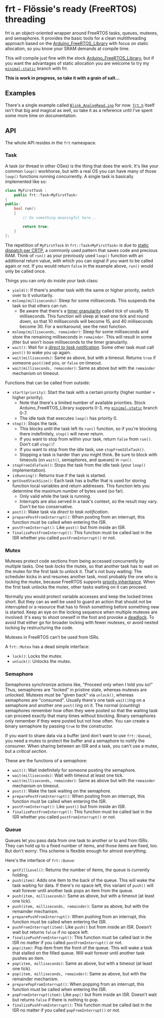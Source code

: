 # frt - Flössie's ready (FreeRTOS) threading

frt is an object-oriented wrapper around FreeRTOS tasks, queues, mutexes, and semaphores. It provides the basic tools for a clean multithreading approach based on the [Arduino_FreeRTOS_Library](https://github.com/feilipu/Arduino_FreeRTOS_Library) with focus on static allocation, so you know your SRAM demands at compile time.

This will compile just fine with the stock [Arduino_FreeRTOS_Library](https://github.com/feilipu/Arduino_FreeRTOS_Library), but if you want the advantages of static allocation you are welcome to try my [`minimal-static`](https://github.com/Floessie/Arduino_FreeRTOS_Library/tree/minimal-static) branch with frt.

**This is work in progress, so take it with a grain of salt...**

## Examples

There's a single example called [`Blink_AnalogRead.ino`](https://github.com/Floessie/frt/blob/master/examples/Blink_AnalogRead/Blink_AnalogRead.ino) for now. [`frt.h`](https://github.com/Floessie/frt/blob/master/src/frt.h) itself isn't that big and magical as well, so take it as a reference until I've spent some more time on documentation.

## API

The whole API resides in the `frt` namespace.

### Task

A task (or thread in other OSes) is the thing that does the work. It's like your common `loop()` workhorse, but with a real OS you can have many of those `loop()` functions running concurrently. A single task is basically implemented like so:

```c++
class MyFirstTask :
    public frt::Task<MyFirstTask>
{
public:
    bool run()
    {
        // Do something meaningful here...

        return true;
    }
};
```

The repetition of `MyFirstTask` in `frt::Task<MyFirstTask>` is due to [static dispatch per CRTP](https://en.wikipedia.org/wiki/Curiously_recurring_template_pattern#Static_polymorphism), a commonly used pattern that saves code and precious RAM. Think of `run()` as your previously used `loop()` function with an additional return value, with which you can signal if you want to be called again or not. If you would return `false` in the example above, `run()` would only be called once.

Things you can only do inside your task class:
* `yield()`: If there's another task with the same or higher priority, switch over to it voluntarily.
* `msleep(milliseconds)`: Sleep for some milliseconds. This suspends the task so that others can run.
  - Be aware that there's a [timer granularity](https://github.com/feilipu/Arduino_FreeRTOS_Library#general) called *tick* of usually 15 milliseconds. This function will sleep at least one tick and round down, so that 10 milliseconds will become 15, and 40 milliseconds become 30. For a workaround, see the next function.
* `msleep(milliseconds, remainder)`: Sleep for some milliseconds and store the remaining milliseconds in `remainder`. This will result in some jitter but won't loose milliseconds to the timer granularity.
* `wait()`: Wait for a [*direct to task notification*](https://www.freertos.org/RTOS_Task_Notification_As_Binary_Semaphore.html). Some other task must call `post()` to wake you up again.
* `wait(milliseconds)`: Same as above, but with a timeout. Returns `true` if someone `post()`ed you, or `false` on timeout.
* `wait(milliseconds, remainder)`: Same as above but with the `remainder` mechanism on timeout.

Functions that can be called from outside:
* `start(priority)`: Start the task with a certain priority (higher number = higher priority).
  - Note that there's a limited number of available priorities. Stock Arduino_FreeRTOS_Library supports 0-3, my [`minimal-static`](https://github.com/Floessie/Arduino_FreeRTOS_Library/tree/minimal-static) branch 0-7.
  - The idle task that executes `loop()` has priority 0.
* `stop()`: Stops the task.
  - This blocks until the task left its `run()` function, so if you're blocking there indefinitely, `stop()` will never return.
  - If you want to stop from within your task, return `false` from `run()`. Don't call `stop()`!
  - If you want to stop from the idle task, use `stopFromIdleTask()`.
  - Stopping a task is harder than you might think. Be sure to block with timeouts (on `wait()`, semaphores, and queues) in `run()`.
* `stopFromIdleTask()`: Stops the task from the idle task (your `loop()` implementation).
* `isRunning()`: Returns true if the task is started.
* `getUsedStackSize()`: Each task has a buffer that is used for storing function local variables and return addresses. This function lets you determine the maximum number of bytes used (so far).
  - Only valid while the task is running.
  - Interrupts are also served in a task's context, so the result may vary. Don't be too conservative.
* `post()`: Wake task via *direct to task notification*.
* `preparePostFromInterrupt()`: When posting from an interrupt, this function must be called when entering the ISR.
* `postFromInterrupt()`: Like `post()` but from inside an ISR.
* `finalizePostFromInterrupt()`: This function must be called last in the ISR whether you called `postFromInterrupt()` or not.

### Mutex

Mutexes protect code sections from being accessed concurrently by multiple tasks. One task *locks* the mutex, so that another task has to wait on the mutex for the first task to *unlock* it. That's not busy waiting: The scheduler kicks in and resumes another task, most probably the one who is locking the mutex, because FreeRTOS supports [priority inheritance](https://www.freertos.org/Real-time-embedded-RTOS-mutexes.html). When the first task unlocks the mutex, other tasks waiting on it can proceed.

Normally you would protect variable accesses and keep the locked times short. But they can as well be used to guard an action that should not be interrupted or a resource that has to finish something before something new is started. Keep an eye on the locking sequence when multiple mutexes are involved: It's easy to shoot oneself in the foot and provoke a [deadlock](https://en.wikipedia.org/wiki/Deadlock). To avoid that either go for broader locking with fewer mutexes, or avoid nested locking by restructuring the code.

Mutexes in FreeRTOS can't be used from ISRs.

A `frt::Mutex` has a dead simple interface:
* `lock()`: Locks the mutex.
* `unlock()`: Unlocks the mutex.

### Semaphore

Semaphores synchronize actions like, "Proceed only when I told you so!" Thus, semaphores are "locked" in pristine state, whereas mutexes are unlocked. Mutexes must be "given back" via `unlock()`, whereas semaphores are "consumed". Usually there's one task `wait()`ing on a semaphore and another one `post()`ing on it. The normal (*counting*) semaphores remember how often they were posted so that the waiting task can proceed exactly that many times without blocking. Binary semaphores only remember if they were posted but not how often. You can create a binary semaphore by passing `true` to the constructor.

If you want to share data via a buffer (and don't want to use `frt::Queue`), you need a mutex to protect the buffer and a semaphore to notify the consumer. When sharing between an ISR and a task, you can't use a mutex, but a *critical section*.

These are the functions of a semaphore:
* `wait()`: Wait indefinitely for someone posting the semaphore.
* `wait(milliseconds)`: Wait with timeout at least one tick.
* `wait(milliseconds, remainder)`: Same as above but with the `remainder` mechanism on timeout.
* `post()`: Wake the task waiting on the semaphore.
* `preparePostFromInterrupt()`: When posting from an interrupt, this function must be called when entering the ISR.
* `postFromInterrupt()`: Like `post()` but from inside an ISR.
* `finalizePostFromInterrupt()`: This function must be called last in the ISR whether you called `postFromInterrupt()` or not.

### Queue

Queues let you pass data from one task to another or to and from ISRs. They can hold up to a fixed number of items, and those items are fixed, too. But don't worry: This scheme is flexible enough for almost everything.

Here's the interface of `frt::Queue`:
* `getFillLevel()`: Returns the number of items, the queue is currently holding.
* `push(item)`: Adds one item to the back of the queue. This will wake the task waiting for data. If there's no space left, this variant of `push()` will wait forever until another task pops an item from the queue.
* `push(item, milliseconds)`: Same as above, but with a timeout (at least one tick).
* `push(item, milliseconds, remainder)`: Same as above, but with the remainder mechanism.
* `preparePushFromInterrupt()`: When pushing from an interrupt, this function must be called when entering the ISR.
* `pushFromInterrupt(item)`: Like `push()` but from inside an ISR. Doesn't wait but returns `false` if no space left.
* `finalizePushFromInterrupt()`: This function must be called last in the ISR no matter if you called `postFromInterrupt()` or not.
* `pop(item)`: Pop item from the front of the queue. This will wake a task that stalled on the filled queue. Will wait forever until another task pushes an item.
* `pop(item, milliseconds)`: Same as above, but with a timeout (at least one tick).
* `pop(item, milliseconds, remainder)`: Same as above, but with the remainder mechanism.
* `preparePopFromInterrupt()`: When popping from an interrupt, this function must be called when entering the ISR.
* `popFromInterrupt(item)`: Like `pop()` but from inside an ISR. Doesn't wait but returns `false` if there is nothing to pop.
* `finalizePushFromInterrupt()`: This function must be called last in the ISR no matter if you called `popFromInterrupt()` or not.
